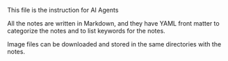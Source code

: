 This file is the instruction for AI Agents

All the notes are written in Markdown, and they have YAML front matter to categorize the notes and to list keywords for the notes.

Image files can be downloaded and stored in the same directories with the notes.